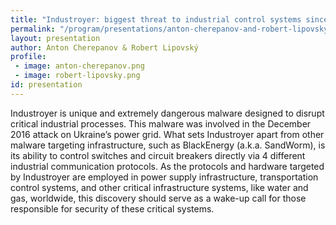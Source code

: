 ```yaml
---
title: "Industroyer: biggest threat to industrial control systems since Stuxnet"
permalink: "/program/presentations/anton-cherepanov-and-robert-lipovsky/"
layout: presentation
author: Anton Cherepanov & Robert Lipovský
profile:
 - image: anton-cherepanov.png
 - image: robert-lipovsky.png
id: presentation
---
```

Industroyer is unique and extremely dangerous malware designed to disrupt critical industrial processes. This malware was involved in the December 2016 attack on Ukraine’s power grid. What sets Industroyer apart from other malware targeting infrastructure, such as BlackEnergy (a.k.a. SandWorm), is its ability to control switches and circuit breakers directly via 4 different industrial communication protocols. As the protocols and hardware targeted by Industroyer are employed in power supply infrastructure, transportation control systems, and other critical infrastructure systems, like water and gas, worldwide, this discovery should serve as a wake-up call for those responsible for security of these critical systems.